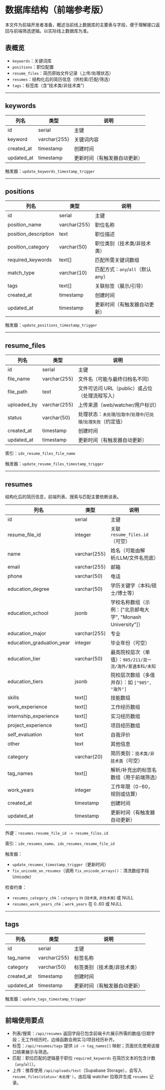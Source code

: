 # 数据库结构（前端参考版）

本文件为前端开发者准备，概述当前线上数据库的主要表与字段，便于理解接口返回与前端筛选逻辑。以实际线上数据库为准。

## 表概览
- `keywords`：关键词库
- `positions`：职位配置
- `resume_files`：简历原始文件记录（上传/处理状态）
- `resumes`：结构化后的简历信息（供检索/匹配/筛选）
- `tags`：标签库（含“技术类/非技术类”）

---

## keywords
| 列名 | 类型 | 说明 |
|---|---|---|
| id | serial | 主键 |
| keyword | varchar(255) | 关键词内容 |
| created_at | timestamp | 创建时间 |
| updated_at | timestamp | 更新时间（有触发器自动更新） |

触发器：`update_keywords_timestamp_trigger`

---

## positions
| 列名 | 类型 | 说明 |
|---|---|---|
| id | serial | 主键 |
| position_name | varchar(255) | 职位名称 |
| position_description | text | 职位描述 |
| position_category | varchar(50) | 职位类别（技术类/非技术类） |
| required_keywords | text[] | 匹配所需关键词数组 |
| match_type | varchar(10) | 匹配方式：`any`/`all`（默认 any） |
| tags | text[] | 关联标签（展示/引导） |
| created_at | timestamp | 创建时间 |
| updated_at | timestamp | 更新时间（有触发器自动更新） |

触发器：`update_positions_timestamp_trigger`

---

## resume_files
| 列名 | 类型 | 说明 |
|---|---|---|
| id | serial | 主键 |
| file_name | varchar(255) | 文件名（可能与最终归档名不同） |
| file_path | text | 文件可访问 URL（public）或占位（处理流程写入） |
| uploaded_by | varchar(255) | 上传来源（web/watcher/用户标识） |
| status | varchar(50) | 处理状态：`未处理`/`拉取中`/`处理中`/`已处理`/`处理失败`（约定值） |
| created_at | timestamp | 创建时间 |
| updated_at | timestamp | 更新时间（有触发器自动更新） |

索引：`idx_resume_files_file_name`

触发器：`update_resume_files_timestamp_trigger`

---

## resumes
结构化后的简历信息，前端列表、搜索与匹配主要依赖该表。

| 列名 | 类型 | 说明 |
|---|---|---|
| id | serial | 主键 |
| resume_file_id | integer | 关联 `resume_files.id`（可空） |
| name | varchar(255) | 姓名（可能由解析/LLM/文件名兜底） |
| email | varchar(255) | 邮箱 |
| phone | varchar(50) | 电话 |
| education_degree | varchar(50) | 学历关键字（本科/硕士/博士等） |
| education_school | jsonb | 学校名称数组（示例：["北京邮电大学", "Monash University"]） |
| education_major | varchar(255) | 专业 |
| education_graduation_year | integer | 毕业年份（可空） |
| education_tier | varchar(50) | 最高院校层次（单值）：`985/211/双一流/海外/普通本科/未知` |
| education_tiers | jsonb | 院校层次数组（多值并存）：如 `["985", "海外"]` |
| skills | text[] | 技能数组 |
| work_experience | text[] | 工作经历数组 |
| internship_experience | text[] | 实习经历数组 |
| project_experience | text[] | 项目经历数组 |
| self_evaluation | text | 自我评价 |
| other | text | 其他信息 |
| category | varchar(20) | 简历类别：`技术类/非技术类`（可空） |
| tag_names | text[] | 解析/补充出的标签名数组（用于前端筛选） |
| work_years | integer | 工作年限（0-60，规则或估算） |
| created_at | timestamp | 创建时间 |
| updated_at | timestamp | 更新时间（有触发器自动更新） |

外键：`resumes.resume_file_id -> resume_files.id`

索引：`idx_resumes_name`、`idx_resumes_resume_file_id`

触发器：
- `update_resumes_timestamp_trigger`（更新时间）
- `fix_unicode_on_resumes`（调用 `fix_unicode_arrays()`：清洗数组字段 Unicode）

检查约束：
- `resumes_category_chk`：`category` in (`技术类`, `非技术类`) 或 NULL
- `resumes_work_years_chk`：`work_years` 在 0..60 或 NULL

---

## tags
| 列名 | 类型 | 说明 |
|---|---|---|
| id | serial | 主键 |
| tag_name | varchar(255) | 标签名称 |
| category | varchar(50) | 标签类别（技术类/非技术类） |
| created_at | timestamp | 创建时间 |
| updated_at | timestamp | 更新时间（有触发器自动更新） |

触发器：`update_tags_timestamp_trigger`

---

## 前端使用要点
- 列表/搜索：`/api/resumes` 返回字段已包含前端卡片展示所需的数组/日期字段；无工作经历时，边缘函数会用实习/项目经历补齐。
- 标签：`/api/resumes/tags` 提供 `id -> tag_names[]` 映射；页面优先使用该接口结果展示与筛选。
- 匹配：职位匹配的逻辑基于职位 `required_keywords` 在简历文本的包含计数（`any`/`all`）。
- 上传：推荐使用 `/api/uploads/test`（Supabase Storage），会写入 `resume_files(status='未处理')`，由后端 watcher 拉取并生成 `resumes` 记录。


